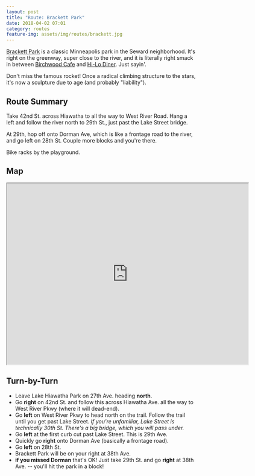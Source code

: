```yaml
---
layout: post
title: "Route: Brackett Park"
date: 2018-04-02 07:01
category: routes
feature-img: assets/img/routes/brackett.jpg
---
```

[Brackett Park](https://www.minneapolisparks.org/parks__destinations/parks__lakes/brackett_field_park/) is a classic Minneapolis park in the Seward neighborhood. It's right on the greenway, super close to the river, and it is literally right smack in between [Birchwood Cafe](https://www.birchwoodcafe.com/) and [Hi-Lo Diner](http://www.hi-lo-diner.com/). Just sayin'.

Don't miss the famous rocket! Once a radical climbing structure to the stars, it's now a sculpture due to age (and probably "liability").

## Route Summary
Take 42nd St. across Hiawatha to all the way to West River Road. Hang a left and follow the river north to 29th St., just past the Lake Street bridge.

At 29th, hop off onto Dorman Ave, which is like a frontage road to the river, and go left on 28th St. Couple more blocks and you're there.

Bike racks by the playground.

## Map
<iframe src="https://www.google.com/maps/d/embed?mid=1fYr590kNK_ZQ001eLsk4OkfU-gI" width="640" height="480"></iframe>

## Turn-by-Turn
* Leave Lake Hiawatha Park on 27th Ave. heading **north**.
* Go **right** on 42nd St. and follow this across Hiawatha Ave. all the way to West River Pkwy (where it will dead-end).
* Go **left** on West River Pkwy to head north on the trail. Follow the trail until you get past Lake Street. *If you're unfamiliar, Lake Street is technically 30th St. There's a big bridge, which you will pass under.*
* Go **left** at the first curb cut past Lake Street. This is 29th Ave.
* Quickly go **right** onto Dorman Ave (basically a frontage road).
* Go **left** on 28th St.
* Brackett Park will be on your right at 38th Ave.
* **if you missed Dorman** that's OK! Just take 29th St. and go **right** at 38th Ave. -- you'll hit the park in a block!
